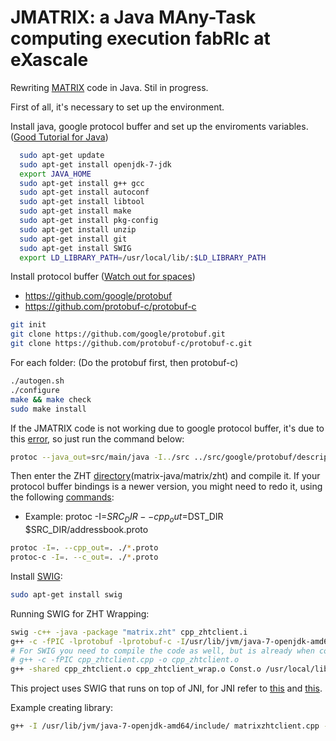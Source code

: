 # JMATRIX: a Java MAny-Task computing execution fabRIc at eXascale

Rewriting [MATRIX](https://github.com/kwangiit/matrix_v2) code in Java. Stil in progress.

First of all, it's necessary to set up the environment.

Install java, google protocol buffer and set up the enviroments variables.
([Good Tutorial for Java](https://www.digitalocean.com/community/tutorials/how-to-install-java-on-ubuntu-with-apt-get))

```sh
  sudo apt-get update
  sudo apt-get install openjdk-7-jdk
  export JAVA_HOME
  sudo apt-get install g++ gcc
  sudo apt-get install autoconf
  sudo apt-get install libtool
  sudo apt-get install make
  sudo apt-get install pkg-config
  sudo apt-get install unzip
  sudo apt-get install git
  sudo apt-get install SWIG
  export LD_LIBRARY_PATH=/usr/local/lib/:$LD_LIBRARY_PATH
```

Install protocol buffer ([Watch out for spaces](http://stackoverflow.com/questions/22926266/install-protocol-buffer-compiler-error-under-mac))
* https://github.com/google/protobuf
* https://github.com/protobuf-c/protobuf-c

```sh
git init
git clone https://github.com/google/protobuf.git 
git clone https://github.com/protobuf-c/protobuf-c.git
```

For each folder: (Do the protobuf first, then protobuf-c)
```sh
./autogen.sh
./configure
make && make check
sudo make install
```
If the JMATRIX code is not working due to google protocol buffer, it's due to this [error](http://stackoverflow.com/questions/11697572/protobuf-java-code-has-build-errors), so just run the command below:

```sh
protoc --java_out=src/main/java -I../src ../src/google/protobuf/descriptor.proto
```

Then enter the ZHT [directory](https://github.com/gmendonca/zebra/tree/master/JMATRIX/matrix-java/src/matrix/zht)(matrix-java/matrix/zht) and compile it. If your protocol buffer bindings is a newer version, you might need to redo it, using the following [commands](https://developers.google.com/protocol-buffers/docs/cpptutorial):

* Example: protoc -I=$SRC_DIR --cpp_out=$DST_DIR $SRC_DIR/addressbook.proto

```sh
protoc -I=. --cpp_out=. ./*.proto
protoc-c -I=. --c_out=. ./*.proto
```

Install [SWIG](http://www.swig.org/Doc1.3/SWIGPlus.html):
```sh
sudo apt-get install swig
```

Running SWIG for ZHT Wrapping:

```sh
swig -c++ -java -package "matrix.zht" cpp_zhtclient.i
g++ -c -fPIC -lprotobuf -lprotobuf-c -I/usr/lib/jvm/java-7-openjdk-amd64/include/ cpp_zhtclient_wrap.cxx
# For SWIG you need to compile the code as well, but is already when compiling ZHT
# g++ -c -fPIC cpp_zhtclient.cpp -o cpp_zhtclient.o
g++ -shared cpp_zhtclient.o cpp_zhtclient_wrap.o Const.o /usr/local/lib/libprotobuf.so -o libcpp_zhtclient.so
```

This project uses SWIG that runs on top of JNI, for JNI refer to [this](http://www.ibm.com/developerworks/java/tutorials/j-jni/j-jni.html) and [this](http://docs.oracle.com/javase/6/docs/technotes/guides/jni/spec/jniTOC.html).

Example creating library:
```sh
g++ -I /usr/lib/jvm/java-7-openjdk-amd64/include/ matrixzhtclient.cpp -o matrixzhtclient.so
```

